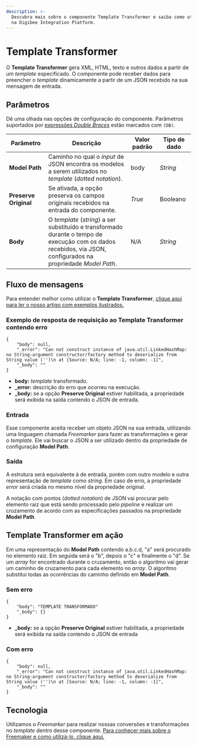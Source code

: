 ```yaml
---
description: >-
  Descubra mais sobre o componente Template Transformer e saiba como utilizá-lo
  na Digibee Integration Platform.
---
```


# Template Transformer

O **Template Transformer** gera XML, HTML, texto e outros dados a partir de um _template_ especificado. O componente pode receber dados para preencher o _template_ dinamicamente a partir de um JSON recebido na sua mensagem de entrada.

## Parâmetros

Dê uma olhada nas opções de configuração do componente. Parâmetros suportados por [expressões _Double Braces_](https://docs.digibee.com/documentation/v/pt-br/build/double-braces) estão marcados com `(DB)`.

<table data-full-width="true"><thead><tr><th>Parâmetro</th><th width="209">Descrição</th><th>Valor padrão</th><th>Tipo de dado</th></tr></thead><tbody><tr><td><strong>Model Path</strong></td><td>Caminho no qual o <em>input</em> de JSON encontra os modelos a serem utilizados no <em>template</em> (<em>dotted notation</em>).</td><td>body</td><td><em>String</em></td></tr><tr><td><strong>Preserve Original</strong></td><td>Se ativada, a opção preserva os campos originais recebidos na entrada do componente.</td><td><em>True</em></td><td>Booleano</td></tr><tr><td><strong>Body</strong></td><td>O <em>template</em> (<em>string</em>) a ser substituído e transformado durante o tempo de execução com os dados recebidos, via JSON, configurados na propriedade <em>Model Path</em>.</td><td>N/A</td><td><em>String</em></td></tr></tbody></table>

## Fluxo de mensagens <a href="#fluxo-de-mensagens" id="fluxo-de-mensagens"></a>

Para entender melhor como utilizar o **Template Transformer**, [clique aqui para ler o nosso artigo com exemplos ilustrados.](https://docs.digibee.com/documentation/v/pt-br/components/tools/template-transformer/template-e-suas-utilizacoes)

### Exemplo de resposta de requisição ao Template Transformer contendo erro <a href="#exemplo-de-resposta-de-requisio-ao-template-transformer-contendo-erro" id="exemplo-de-resposta-de-requisio-ao-template-transformer-contendo-erro"></a>

```
{  
    "body": null,  
    "_error": "Can not construct instance of java.util.LinkedHashMap: no String-argument constructor/factory method to deserialize from String value ('')\n at [Source: N/A; line: -1, column: -1]",  
    "_body": ""
}
```

* **body:** _template_ transformado.
* **\_error:** descrição do erro que ocorreu na execução.
* **\_body:** se a opção **Preserve Original** estiver habilitada, a propriedade será exibida na saída contendo o JSON de entrada.

### Entrada <a href="#entrada" id="entrada"></a>

Esse componente aceita receber um objeto JSON na sua entrada, utilizando uma linguagem chamada _Freemarker_ para fazer as transformações e gerar o _template_. Ele vai buscar o JSON a ser utilizado dentro da propriedade de configuração **Model Path**.

### Saída <a href="#sada" id="sada"></a>

A estrutura será equivalente à de entrada, porém com outro modelo e outra representação de _template_ como _string_. Em caso de erro, a propriedade _error_ será criada no mesmo nível da propriedade original.

A notação com pontos (_dotted notation_) de JSON vai procurar pelo elemento raiz que está sendo processado pelo _pipeline_ e realizar um cruzamento de acordo com as especificações passados na propriedade **Model Path**.

## Template Transformer em ação <a href="#template-transformer-em-ao" id="template-transformer-em-ao"></a>

Em uma representação do **Model Path** contendo a.b.c.d, "a" será procurado no elemento raiz. Em seguida será o "b", depois o "c" e finalmente o "d". Se um _array_ for encontrado durante o cruzamento, então o algoritmo vai gerar um caminho de cruzamento para cada elemento no _array_. O algoritmo substitui todas as ocorrências do caminho definido em **Model Path**.

### **Sem erro**

```
{ 
    "body": "TEMPLATE TRANSFORMADO"
    "_body": {}
}
```

* **\_body:** se a opção **Preserve Original** estiver habilitada, a propriedade será exibida na saída contendo o JSON de entrada

### **Com erro**

```
{  
    "body": null,  
    "_error": "Can not construct instance of java.util.LinkedHashMap: no String-argument constructor/factory method to deserialize from String value ('')\n at [Source: N/A; line: -1, column: -1]",  
    "_body": ""
}
```

## Tecnologia <a href="#tecnologia" id="tecnologia"></a>

Utilizamos o _Freemarker_ para realizar nossas conversões e transformações no _template_ dentro desse componente. [Para conhecer mais sobre o Freemaker e como utilizá-lo, clique aqui.](https://freemarker.apache.org/docs/dgui\_template\_exp.html)
